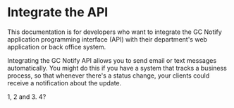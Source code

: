 # Integrate the API

This documentation is for developers who want to integrate the GC Notify application programming interface (API) with their department's web application or back office system.

Integrating the GC Notify API allows you to send email or text messages automatically. You might do this if you have a system that tracks a business process, so that whenever there's a status change, your clients could receive a notification about the update.

1, 2 and 3. 4?
